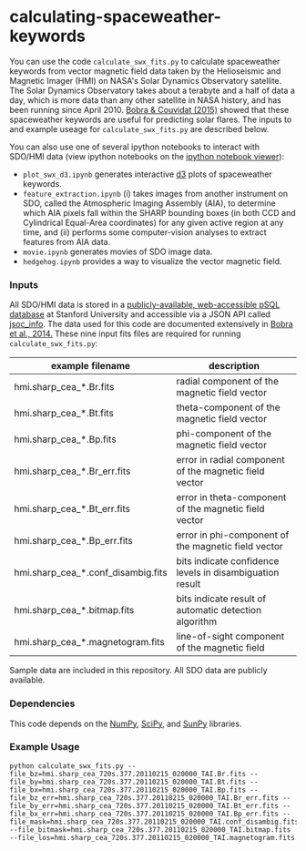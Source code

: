 calculating-spaceweather-keywords
=================================

You can use the code `calculate_swx_fits.py` to calculate spaceweather keywords from vector magnetic field data taken by the Helioseismic and Magnetic Imager (HMI) on NASA's Solar Dynamics Observatory satellite. The Solar Dynamics Observatory takes about a terabyte and a half of data a day, which is more data than any other satellite in NASA history, and has been running since April 2010. [Bobra & Couvidat (2015)](http://arxiv.org/abs/1411.1405) showed that these spaceweather keywords are useful for predicting solar flares. The inputs to and example useage for `calculate_swx_fits.py` are described below.

You can also use one of several ipython notebooks to interact with SDO/HMI data (view ipython notebooks on the [ipython notebook viewer](http://nbviewer.ipython.org/)):

* `plot_swx_d3.ipynb` generates interactive [d3](https://d3js.org/) plots of spaceweather keywords.
* `feature_extraction.ipynb` (i) takes images from another instrument on SDO, called the Atmospheric Imaging Assembly (AIA), to determine which AIA pixels fall within the SHARP bounding boxes (in both CCD and Cylindrical Equal-Area coordinates) for any given active region at any time, and (ii) performs some computer-vision analyses to extract features from AIA data.
* `movie.ipynb` generates movies of SDO image data.
* `hedgehog.ipynb` provides a way to visualize the vector magnetic field.

### Inputs

All SDO/HMI data is stored in a [publicly-available, web-accessible pSQL database](http://jsoc.stanford.edu/ajax/lookdata.html) at Stanford University and accessible via a JSON API called [jsoc_info](http://jsoc.stanford.edu/jsocwiki/AjaxJsocConnect). The data used for this code are documented extensively in [Bobra et al., 2014.](http://link.springer.com/article/10.1007%2Fs11207-014-0529-3) These nine input fits files are required for running `calculate_swx_fits.py`:

example filename  | description
------------- | -------------
hmi.sharp_cea_*.Br.fits  | radial component of the magnetic field vector
hmi.sharp_cea_*.Bt.fits  | theta-component of the magnetic field vector
hmi.sharp_cea_*.Bp.fits  | phi-component of the magnetic field vector
hmi.sharp_cea_*.Br_err.fits | error in radial component of the magnetic field vector
hmi.sharp_cea_*.Bt_err.fits | error in theta-component of the magnetic field vector
hmi.sharp_cea_*.Bp_err.fits | error in phi-component of the magnetic field vector
hmi.sharp_cea_*.conf_disambig.fits | bits indicate confidence levels in disambiguation result
hmi.sharp_cea_*.bitmap.fits | bits indicate result of automatic detection algorithm
hmi.sharp_cea_*.magnetogram.fits | line-of-sight component of the magnetic field

Sample data are included in this repository. All SDO data are publicly available. 

### Dependencies
This code depends on the [NumPy](http://numpy.org/), [SciPy](http://www.scipy.org/), and [SunPy](http://www.sunpy.org/) libraries.

### Example Usage
	python calculate_swx_fits.py --file_bz=hmi.sharp_cea_720s.377.20110215_020000_TAI.Br.fits --file_by=hmi.sharp_cea_720s.377.20110215_020000_TAI.Bt.fits --file_bx=hmi.sharp_cea_720s.377.20110215_020000_TAI.Bp.fits --file_bz_err=hmi.sharp_cea_720s.377.20110215_020000_TAI.Br_err.fits --file_by_err=hmi.sharp_cea_720s.377.20110215_020000_TAI.Bt_err.fits --file_bx_err=hmi.sharp_cea_720s.377.20110215_020000_TAI.Bp_err.fits --file_mask=hmi.sharp_cea_720s.377.20110215_020000_TAI.conf_disambig.fits --file_bitmask=hmi.sharp_cea_720s.377.20110215_020000_TAI.bitmap.fits  --file_los=hmi.sharp_cea_720s.377.20110215_020000_TAI.magnetogram.fits
